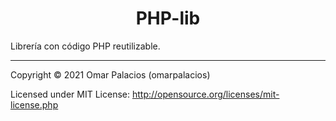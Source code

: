 <h1 align="center">PHP-lib</h1>

<p>Librería con código PHP reutilizable.</p>

<hr>

Copyright © 2021 Omar Palacios (omarpalacios)

Licensed under MIT License: http://opensource.org/licenses/mit-license.php
